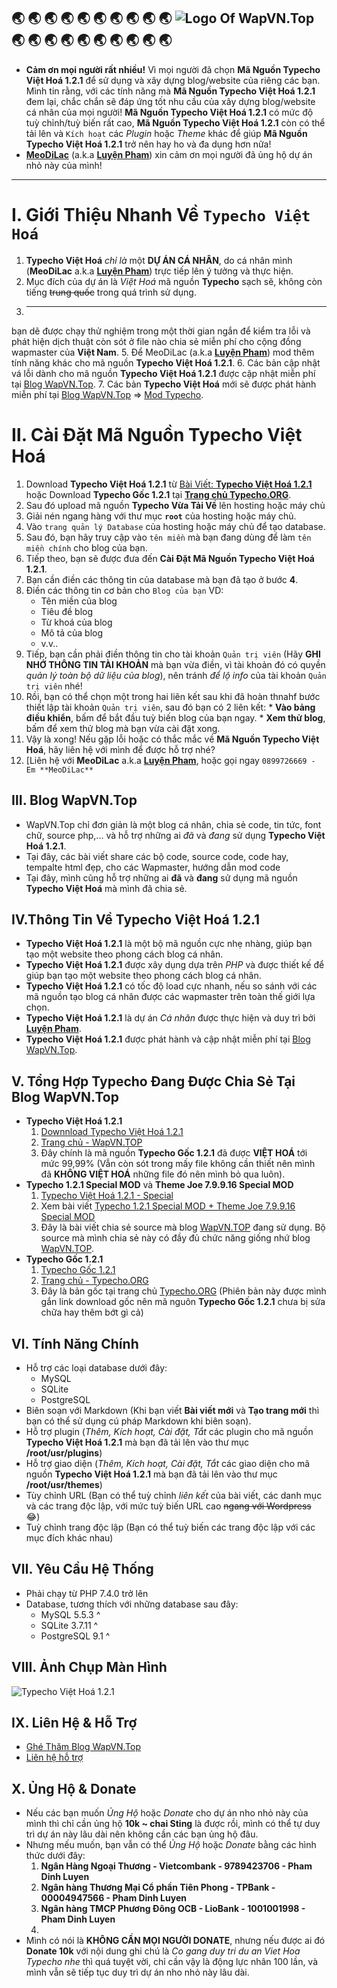 :earth_asia: :earth_asia: :earth_asia: :earth_asia: :earth_asia: :earth_asia: :earth_asia: :earth_asia: :earth_asia: :earth_asia: ![Logo Of WapVN.Top](https://cdn.jsdelivr.net/gh/meotom1198/meo.github.io@2f7e8b9aa074e1523ebfd8d3119499b8e5725b12/images/logo.png) :earth_asia: :earth_asia: :earth_asia: :earth_asia: :earth_asia: :earth_asia: :earth_asia: :earth_asia: :earth_asia: :earth_asia: 
---

- **Cảm ơn mọi người rất nhiều!** Vì mọi người đã chọn **Mã Nguồn Typecho Việt Hoá 1.2.1** để sử dụng và xây dựng blog/website của riêng các bạn. Mình tin rằng, với các tính năng mà **Mã Nguồn Typecho Việt Hoá 1.2.1** đem lại, chắc chắn sẽ đáp ứng tốt nhu cầu của xây dựng blog/website cá nhân của mọi người! **Mã Nguồn Typecho Việt Hoá 1.2.1** có mức độ tuỳ chỉnh/tuỳ biến rất cao, **Mã Nguồn Typecho Việt Hoá 1.2.1** còn có thể tải lên và `Kích hoạt` các *Plugin* hoặc *Theme* khác để giúp **Mã Nguồn Typecho Việt Hoá 1.2.1** trở nên hay ho và đa dụng hơn nữa!
- **[MeoDiLac](https://www.faecebook.com/cu.ti.9212)** (a.k.a **[Luyện Pham](https://www.faecebook.com/cu.ti.9212)**) xin cảm ơn mọi người đã ủng hộ dự án nhỏ này của mình!

---

# **Ⅰ. Giới Thiệu Nhanh Về `Typecho Việt Hoá`**
1. **Typecho Việt Hoá** *chỉ là* một **DỰ ÁN CÁ NHÂN**, do cá nhân mình (**MeoDiLac** a.k.a **[Luyện Pham](https://www.faecebook.com/cu.ti.9212)**) trực tiếp lên ý tưởng và thực hiện.
2. Mục đích của dự án là *Việt Hoá* mã nguồn **Typecho** sạch sẽ, không còn tiếng ~~trung quốc~~ trong quá trình sử dụng.
3. ******
bạn dẽ được chạy thử nghiệm trong một thời gian ngắn để kiểm tra lỗi và phát hiện dịch thuật còn sót ở file nào chia sẻ miễn phí cho cộng đồng wapmaster của **Việt Nam**.
5. Để MeoDiLac (a.k.a **[Luyện Pham](https://www.faecebook.com/cu.ti.9212)**) mod thêm tính năng khác cho mã nguồn **Typecho Việt Hoá 1.2.1**.
6. Các bản cập nhật vá lỗi dành cho mã nguồn **Typecho Việt Hoá 1.2.1** được cập nhật miễn phí tại [Blog WapVN.Top](https://wapvn.top/).
7. Các bản **Typecho Việt Hoá** mới sẽ được phát hành miễn phí tại [Blog WapVN.Top](https://wapvn.top/) => [Mod Typecho](https://wapvn.top/mod-typecho/).

# **Ⅱ. Cài Đặt Mã Nguồn Typecho Việt Hoá**
  1. Download **Typecho Việt Hoá 1.2.1** từ [Bài Viết: **Typecho Việt Hoá 1.2.1**](https://wapvn.top/share-typecho-1-2-1-viet-hoa.html) hoặc Download **Typecho Gốc 1.2.1** tại **[Trang chủ Typecho.ORG](https://typecho.org/)**.
  2. Sau đó upload mã nguồn **Typecho Vừa Tải Về** lên hosting hoặc máy chủ
  3. Giải nén ngang hàng với thư mục **`root`** của hosting hoặc máy chủ.
  4. Vào `trang quản lý Database` của hosting hoặc máy chủ để tạo database.
  5. Sau đó, bạn hãy truy cập vào `tên miền` mà bạn đang dùng để làm `tên miền chính` cho blog của bạn.
  6. Tiếp theo, bạn sẽ được đưa đến **Cài Đặt Mã Nguồn Typecho Việt Hoá 1.2.1**.
  7. Bạn cần điền các thông tin của database mà bạn đã tạo ở bước **4**.
  8. Điền các thông tin cơ bản cho `Blog của bạn` VD:
     * Tên miền của blog
     * Tiêu đề blog
     * Từ khoá của blog
     * Mô tả của blog
     * v.v..
  9. Tiếp, bạn cần phải điền thông tin cho tài khoản `Quản trị viên` (Hãy **GHI NHỚ THÔNG TIN TÀI KHOẢN** mà bạn vừa điền, vì tài khoản đó có quyền *quản lý toàn bộ dữ liệu của blog*), nên tránh *để lộ info* của tài khoản `Quản trị viên` nhé!
  10. Rồi, bạn có thể chọn một trong hai liên kết sau khi đã hoàn thnahf bước thiết lập tài khoản `Quản trị viên`, sau đó bạn có 2 liên kết:
     * **Vào bảng điều khiển**, bấm để bắt đầu tuỳ biến blog của bạn ngay.
     * **Xem thử blog**, bấm để xem thử blog mà bạn vừa cài đặt xong.
  11. Vậy là xong! Nếu gặp lỗi hoặc có thắc mắc về **Mã Nguồn Typecho Việt Hoá**, hãy liên hệ với mình để được hỗ trợ nhé?
  12. [Liên hệ với **MeoDiLac** a.k.a **[Luyện Pham](https://wapvn.top/p-contact/)**, hoặc gọi ngay `0899726669 - Em **MeoDiLac**`

## **Ⅲ. Blog WapVN.Top**
- WapVN.Top chỉ đơn giản là một blog cá nhân, chia sẻ code, tin tức, font chữ, source php,... và hỗ trợ những ai *đã* và *đang* sử dụng **Typecho Việt Hoá 1.2.1**.
- Tại đây, các bài viết share các bộ code, source code, code hay, tempalte html đẹp, cho các Wapmaster, hướng dẫn mod code
- Tại đây, mình cũng hỗ trợ những ai **đã** và **đang** sử dụng mã nguồn **Typecho Việt Hoá** mà mình đã chia sẻ.

## **Ⅳ.Thông Tin Về Typecho Việt Hoá 1.2.1**
- **Typecho Việt Hoá 1.2.1** là một bộ mã nguồn cực nhẹ nhàng, giúp bạn tạo một website theo phong cách blog cá nhân.
- **Typecho Việt Hoá 1.2.1** được xây dụng dựa trên *PHP* và được thiết kế để giúp bạn tạo một website theo phong cách blog cá nhân.
- **Typecho Việt Hoá 1.2.1** có tốc độ load cực nhanh, nếu so sánh với các mã nguồn tạo blog cá nhân được các wapmaster trên toàn thế giới lựa chọn.
- **Typecho Việt Hoá 1.2.1** là dự án *Cá nhân* được thực hiện và duy trì bởi **[Luyện Pham](https://www.faecebook.com/cu.ti.9212)**.
- **Typecho Việt Hoá 1.2.1** được phát hành và cập nhật miễn phí tại [Blog WapVN.Top](https://wapvn.top/).

## **Ⅴ. Tổng Hợp **Typecho** Đang Được Chia Sẻ Tại Blog WapVN.Top**
- **Typecho Việt Hoá 1.2.1**
  1. [Downnload Typecho Việt Hoá 1.2.1](https://wapvn.top/share-typecho-1-2-1-viet-hoa.html)
  2. [Trang chủ - WapVN.TOP](https://wapvn.top/)
  3. Đây chính là mã nguồn **Typecho Gốc 1.2.1** đã được **VIỆT HOÁ** tới mức 99,99% (Vẫn còn sót trong mấy file không cần  thiết nên mình đã **KHÔNG VIỆT HOÁ** những file đó nên mình bỏ qua luôn).
- **Typecho 1.2.1 Special MOD** và **Theme Joe 7.9.9.16 Special MOD**
  1. [Typecho Việt Hoá 1.2.1 - Special](https://upload.wapvn.top/7pO1hASFX5VOSeK/file)
  2. Xem bài viết [Typecho 1.2.1 Special MOD + Theme Joe 7.9.9.16 Special MOD](https://wapvn.top/typecho-121-special-mod-theme-joe-799-special-mod.html)
  3. Đây là bài viết chia sẻ source mà blog [WapVN.TOP](https://wapvn.top/) đang sử dụng. Bộ source mà mình chia sẻ này có đầy đủ chức năng giống nhứ blog [WapVN.TOP](https://wapvn.top/).
- **Typecho Gốc 1.2.1**
  1. [Typecho Gốc 1.2.1](https://github.com/typecho/typecho/releases/latest/download/typecho.zip)
  2. [Trang chủ - Typecho.ORG](https://typecho.org/)
  3. Đây là bản gốc tại trang chủ [Typecho.ORG](https://typecho.org/) (Phiên bản này được mình gắn link download gốc nên mã nguôn **Typecho Gốc 1.2.1** chưa bị sửa chữa hay thêm bớt gì cả)

## **Ⅵ. Tính Năng Chính**
* Hỗ trợ các loại database dưới đây:
  - MySQL
  - SQLite
  - PostgreSQL
* Biên soạn với Markdown (Khi bạn viết **Bài viết mới** và **Tạo trang mới** thì bạn có thể sử dụng cú pháp Markdown khi biên soạn).
* Hỗ trợ plugin (*Thêm, Kích hoạt, Cài đặt, Tắt* các plugin cho mã nguồn **Typecho Việt Hoá 1.2.1** mà bạn đã tải lên vào thư mục **/root/usr/plugins**)
* Hỗ trợ giao diện (*Thêm, Kích hoạt, Cài đặt, Tắt* các giao diện cho mã nguồn **Typecho Việt Hoá 1.2.1** mà bạn đã tải lên vào thư mục **/root/usr/themes**)
* Tùy chỉnh URL (Bạn có thể tuỳ chỉnh *liên kết* của bài viết, các danh mục và các trang độc lập, với mức tuỳ biến URL cao ~~ngang với Wordpress~~ 😂)
* Tuỳ chỉnh trang độc lập (Bạn có thể tuỳ biến các trang độc lập với các mục đích khác nhau)

## **Ⅶ. Yêu Cầu Hệ Thống**
* Phải chạy từ PHP 7.4.0 trở lên
* Database, tương thích với những database sau đây:
  * MySQL 5.5.3 ^
  * SQLite 3.7.11 ^
  * PostgreSQL 9.1 ^

## **Ⅷ. Ảnh Chụp Màn Hình**
![Typecho Việt Hoá 1.2.1](https://wapvn.top/usr/themes/joe-vh/screenshot.png)

## **Ⅸ. Liên Hệ & Hỗ Trợ**
* [Ghé Thăm Blog WapVN.Top](https://wapvn.top/)
* [Liên hệ hỗ trợ](https://wapvn.top/p-contact/)

## **Ⅹ. Ủng Hộ & Donate**
* Nếu các bạn muốn *Ủng Hộ* hoặc *Donate* cho dự án nho nhỏ này của mình thì chỉ cần ủng hộ **10k ~ chai Sting** là được rồi, mình có thể tự duy trì dự án này lâu dài nên không cần các bạn ủng hộ đâu.
* Nhưng mếu muốn, bạn vẫn có thể *Ủng Hộ* hoặc *Donate* bằng các hình thức dưới đây:
  1. **Ngân Hàng Ngoại Thương - Vietcombank - 9789423706 - Pham Dinh Luyen**
  2. **Ngân hàng Thương Mại Cổ phần Tiên Phong - TPBank - 00004947566 - Pham Dinh Luyen**
  3. **Ngân hàng TMCP Phương Đông OCB - LioBank - 1001001998 - Pham Dinh Luyen**
  4. 
* Mình có nói là **KHÔNG CẦN MỌI NGƯỜI DONATE**, nhưng nếu được ai đó **Donate 10k** với nội dung ghi chú là *Co gang duy tri du an Viet Hoa Typecho nhe* thì quá tuyệt vời, chỉ cần vậy là động lực nhân 100 lần, và mình vẫn sẽ tiếp tục duy trì dự án nho nhỏ này lâu dài.

